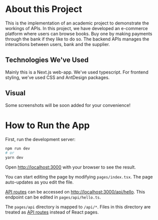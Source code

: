 # About this Project

This is the implementation of an academic project to demonstrate the workings of APIs.
In this project, we have developed an e-commerce platform where users can browse books. Buy one by making payments through the bank if they like to do so. The backend APIs manages the interactions between users, bank and the supplier.

## Technologies We've Used
Mainly this is a Next.js web-app. We've used typescript. For frontend styling, we've used CSS and AntDesign packages.

## Visual
Some screenshots will be soon added for your convenience!

# How to Run the App

First, run the development server:

```bash
npm run dev
# or
yarn dev
```

Open [http://localhost:3000](http://localhost:3000) with your browser to see the result.

You can start editing the page by modifying `pages/index.tsx`. The page auto-updates as you edit the file.

[API routes](https://nextjs.org/docs/api-routes/introduction) can be accessed on [http://localhost:3000/api/hello](http://localhost:3000/api/hello). This endpoint can be edited in `pages/api/hello.ts`.

The `pages/api` directory is mapped to `/api/*`. Files in this directory are treated as [API routes](https://nextjs.org/docs/api-routes/introduction) instead of React pages.
